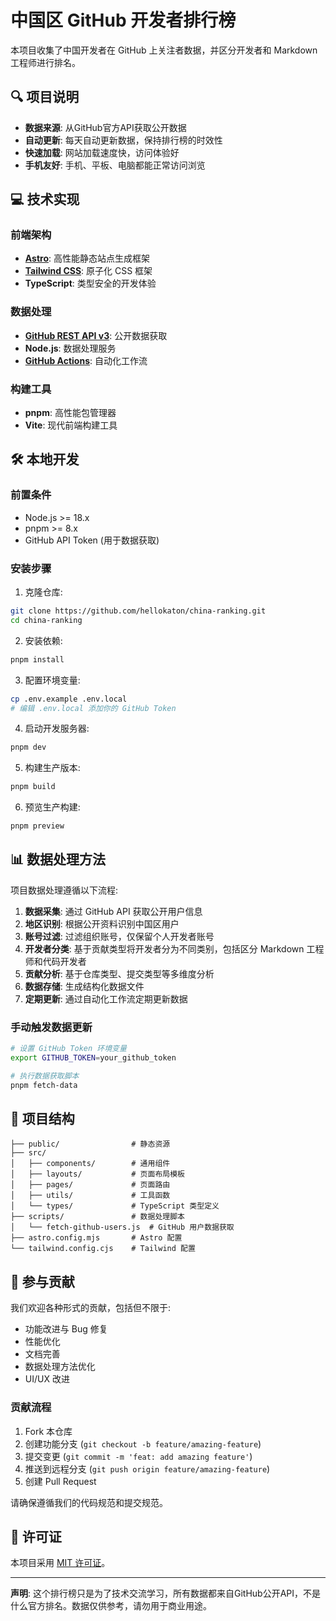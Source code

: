 # 中国区 GitHub 开发者排行榜

本项目收集了中国开发者在 GitHub 上关注者数据，并区分开发者和 Markdown 工程师进行排名。

## 🔍 项目说明

- **数据来源**: 从GitHub官方API获取公开数据
- **自动更新**: 每天自动更新数据，保持排行榜的时效性
- **快速加载**: 网站加载速度快，访问体验好
- **手机友好**: 手机、平板、电脑都能正常访问浏览

## 💻 技术实现

### 前端架构

- **[Astro](https://astro.build/)**: 高性能静态站点生成框架
- **[Tailwind CSS](https://tailwindcss.com/)**: 原子化 CSS 框架
- **TypeScript**: 类型安全的开发体验

### 数据处理

- **[GitHub REST API v3](https://docs.github.com/en/rest)**: 公开数据获取
- **Node.js**: 数据处理服务
- **[GitHub Actions](https://github.com/features/actions)**: 自动化工作流

### 构建工具

- **pnpm**: 高性能包管理器
- **Vite**: 现代前端构建工具

## 🛠️ 本地开发

### 前置条件

- Node.js >= 18.x
- pnpm >= 8.x
- GitHub API Token (用于数据获取)

### 安装步骤

1. 克隆仓库:

```bash
git clone https://github.com/hellokaton/china-ranking.git
cd china-ranking
```

2. 安装依赖:

```bash
pnpm install
```

3. 配置环境变量:

```bash
cp .env.example .env.local
# 编辑 .env.local 添加你的 GitHub Token
```

4. 启动开发服务器:

```bash
pnpm dev
```

5. 构建生产版本:

```bash
pnpm build
```

6. 预览生产构建:

```bash
pnpm preview
```

## 📊 数据处理方法

项目数据处理遵循以下流程:

1. **数据采集**: 通过 GitHub API 获取公开用户信息
2. **地区识别**: 根据公开资料识别中国区用户
3. **账号过滤**: 过滤组织账号，仅保留个人开发者账号
4. **开发者分类**: 基于贡献类型将开发者分为不同类别，包括区分 Markdown 工程师和代码开发者
5. **贡献分析**: 基于仓库类型、提交类型等多维度分析
6. **数据存储**: 生成结构化数据文件
7. **定期更新**: 通过自动化工作流定期更新数据

### 手动触发数据更新

```bash
# 设置 GitHub Token 环境变量
export GITHUB_TOKEN=your_github_token

# 执行数据获取脚本
pnpm fetch-data
```

## 🧩 项目结构

```
├── public/                # 静态资源
├── src/
│   ├── components/        # 通用组件
│   ├── layouts/           # 页面布局模板
│   ├── pages/             # 页面路由
│   ├── utils/             # 工具函数
│   └── types/             # TypeScript 类型定义
├── scripts/               # 数据处理脚本
│   └── fetch-github-users.js  # GitHub 用户数据获取
├── astro.config.mjs       # Astro 配置
└── tailwind.config.cjs    # Tailwind 配置
```

## 🤝 参与贡献

我们欢迎各种形式的贡献，包括但不限于:

- 功能改进与 Bug 修复
- 性能优化
- 文档完善
- 数据处理方法优化
- UI/UX 改进

### 贡献流程

1. Fork 本仓库
2. 创建功能分支 (`git checkout -b feature/amazing-feature`)
3. 提交变更 (`git commit -m 'feat: add amazing feature'`)
4. 推送到远程分支 (`git push origin feature/amazing-feature`)
5. 创建 Pull Request

请确保遵循我们的代码规范和提交规范。

## 📜 许可证

本项目采用 [MIT 许可证](LICENSE)。

---

**声明**: 这个排行榜只是为了技术交流学习，所有数据都来自GitHub公开API，不是什么官方排名。数据仅供参考，请勿用于商业用途。
